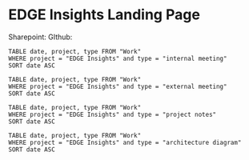 # EDGE Insights Landing Page

Sharepoint: 
GIthub:


```dataview
TABLE date, project, type FROM "Work"
WHERE project = "EDGE Insights" and type = "internal meeting"
SORT date ASC
```

```dataview
TABLE date, project, type FROM "Work"
WHERE project = "EDGE Insights" and type = "external meeting"
SORT date ASC
```

```dataview
TABLE date, project, type FROM "Work"
WHERE project = "EDGE Insights" and type = "project notes"
SORT date ASC
```

```dataview
TABLE date, project, type FROM "Work"
WHERE project = "EDGE Insights" and type = "architecture diagram"
SORT date ASC
```
